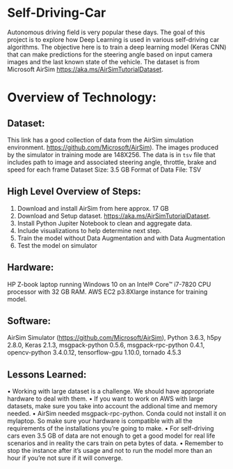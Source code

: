 # Self-Driving-Car
Autonomous driving field is very popular these days. The goal of this project is to explore how Deep Learning is used in various self-driving car algorithms. The objective here is to train a deep learning model (Keras CNN) that can make predictions for the steering angle based on input camera images and the last known state of the vehicle. The dataset is from Microsoft AirSim https://aka.ms/AirSimTutorialDataset.
# Overview of Technology:
## Dataset:
This link has a good collection of data from the AirSim simulation environment. https://github.com/Microsoft/AirSim). The images produced by the simulator in training mode are 148X256. The data is in `tsv` file that includes path to image and associated steering angle, throttle, brake and speed for each frame
Dataset Size: 3.5 GB   Format of Data File: TSV
## High Level Overview of Steps:
1.	Download and install AirSim from here approx. 17 GB
2.	Download and Setup dataset. https://aka.ms/AirSimTutorialDataset.
3.	Install Python Jupiter Notebook to clean and aggregate data. 
4.	Include visualizations to help determine next step. 
5.	Train the model without Data Augmentation and with Data Augmentation
6.	Test the model on simulator

## Hardware:
HP Z-book laptop running Windows 10 on an Intel® Core™ i7-7820 CPU processor with 32 GB RAM. 
AWS EC2 p3.8Xlarge instance for training model.

## Software:
AirSim Simulator (https://github.com/Microsoft/AirSim), 
Python 3.6.3, h5py 2.8.0, Keras 2.1.3, msgpack-python 0.5.6, msgpack-rpc-python 0.4.1, opencv-python 3.4.0.12, tensorflow-gpu 1.10.0, tornado 4.5.3

## Lessons Learned:
•	Working with large dataset is a challenge. We should have appropriate hardware to deal with them. 
•	If you want to work on AWS with large datasets, make sure you take into account the addional time and memory needed. 
•	AirSim needed msgpack-rpc-python. Conda could not install it on mylaptop. So make sure your hardware is compatible with all the requirements of the installations you’re going to make. 
•	For self-driving cars even 3.5 GB of data are not enough to get a good model for real life scenarios and in reality the cars train on peta bytes of data. 
•	Remember to stop the instance after it’s usage and not to run the model more than an hour if you’re not sure if it will converge.
